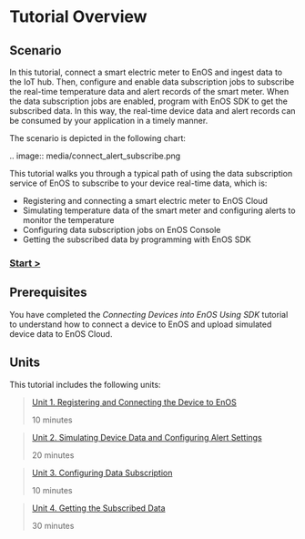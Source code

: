 # Tutorial Overview

## Scenario

In this tutorial, connect a smart electric meter to EnOS and ingest data to the IoT hub. Then, configure and enable data subscription jobs to subscribe the real-time temperature data and alert records of the smart meter. When the data subscription jobs are enabled, program with EnOS SDK to get the subscribed data. In this way, the real-time device data and alert records can be consumed by your application in a timely manner.

The scenario is depicted in the following chart:

.. image:: media/connect_alert_subscribe.png

This tutorial walks you through a typical path of using the data subscription service of EnOS to subscribe to your device real-time data, which is:

- Registering and connecting a smart electric meter to EnOS Cloud
- Simulating temperature data of the smart meter and configuring alerts to monitor the temperature
- Configuring data subscription jobs on EnOS Console
- Getting the subscribed data by programming with EnOS SDK

### [Start >](registering_device)

## Prerequisites

You have completed the *Connecting Devices into EnOS Using SDK* tutorial to understand how to connect a device to EnOS and upload simulated device data to EnOS Cloud.

## Units

This tutorial includes the following units:

> [Unit 1. Registering and Connecting the Device to EnOS](registering_device)
>
> 10 minutes

> [Unit 2. Simulating Device Data and Configuring Alert Settings](setting_alerts)
>
> 20 minutes

> [Unit 3. Configuring Data Subscription](configuring_subscription)
>
> 10 minutes

> [Unit 4. Getting the Subscribed Data](getting_subscribed_data)
>
> 30 minutes
